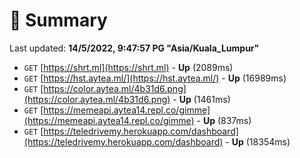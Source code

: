 # 📖 Summary
Last updated: **14/5/2022, 9:47:57 PG "Asia/Kuala_Lumpur"**

- `GET` [https://shrt.ml](https://shrt.ml) - **Up** (2089ms)
- `GET` [https://hst.aytea.ml/](https://hst.aytea.ml/) - **Up** (16989ms)
- `GET` [https://color.aytea.ml/4b31d6.png](https://color.aytea.ml/4b31d6.png) - **Up** (1461ms)
- `GET` [https://memeapi.aytea14.repl.co/gimme](https://memeapi.aytea14.repl.co/gimme) - **Up** (837ms)
- `GET` [https://teledrivemy.herokuapp.com/dashboard](https://teledrivemy.herokuapp.com/dashboard) - **Up** (18354ms)
